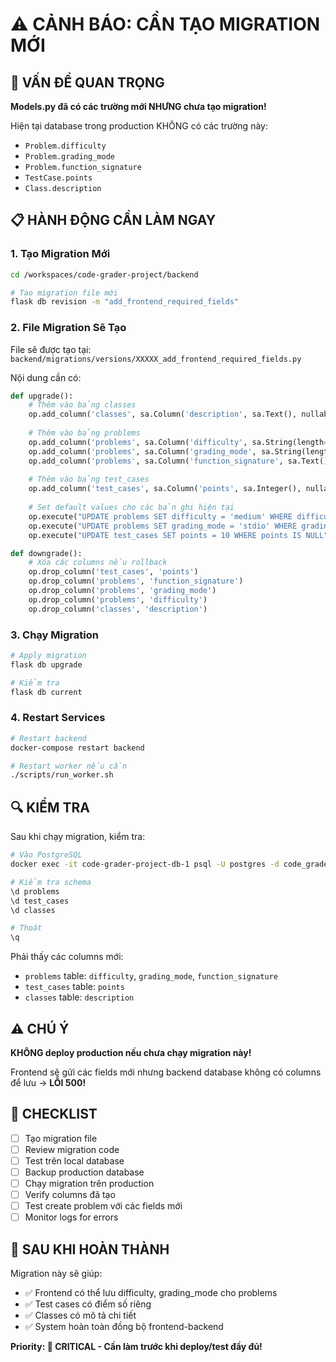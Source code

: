 # ⚠️ CẢNH BÁO: CẦN TẠO MIGRATION MỚI

## 🚨 VẤN ĐỀ QUAN TRỌNG

**Models.py đã có các trường mới NHƯNG chưa tạo migration!**

Hiện tại database trong production KHÔNG có các trường này:
- `Problem.difficulty`
- `Problem.grading_mode`
- `Problem.function_signature`
- `TestCase.points`
- `Class.description`

## 📋 HÀNH ĐỘNG CẦN LÀM NGAY

### 1. Tạo Migration Mới

```bash
cd /workspaces/code-grader-project/backend

# Tạo migration file mới
flask db revision -m "add_frontend_required_fields"
```

### 2. File Migration Sẽ Tạo

File sẽ được tạo tại: `backend/migrations/versions/XXXXX_add_frontend_required_fields.py`

Nội dung cần có:

```python
def upgrade():
    # Thêm vào bảng classes
    op.add_column('classes', sa.Column('description', sa.Text(), nullable=True))
    
    # Thêm vào bảng problems
    op.add_column('problems', sa.Column('difficulty', sa.String(length=20), nullable=True))
    op.add_column('problems', sa.Column('grading_mode', sa.String(length=20), nullable=True))
    op.add_column('problems', sa.Column('function_signature', sa.Text(), nullable=True))
    
    # Thêm vào bảng test_cases
    op.add_column('test_cases', sa.Column('points', sa.Integer(), nullable=True))
    
    # Set default values cho các bản ghi hiện tại
    op.execute("UPDATE problems SET difficulty = 'medium' WHERE difficulty IS NULL")
    op.execute("UPDATE problems SET grading_mode = 'stdio' WHERE grading_mode IS NULL")
    op.execute("UPDATE test_cases SET points = 10 WHERE points IS NULL")

def downgrade():
    # Xóa các columns nếu rollback
    op.drop_column('test_cases', 'points')
    op.drop_column('problems', 'function_signature')
    op.drop_column('problems', 'grading_mode')
    op.drop_column('problems', 'difficulty')
    op.drop_column('classes', 'description')
```

### 3. Chạy Migration

```bash
# Apply migration
flask db upgrade

# Kiểm tra
flask db current
```

### 4. Restart Services

```bash
# Restart backend
docker-compose restart backend

# Restart worker nếu cần
./scripts/run_worker.sh
```

## 🔍 KIỂM TRA

Sau khi chạy migration, kiểm tra:

```bash
# Vào PostgreSQL
docker exec -it code-grader-project-db-1 psql -U postgres -d code_grader

# Kiểm tra schema
\d problems
\d test_cases
\d classes

# Thoát
\q
```

Phải thấy các columns mới:
- `problems` table: `difficulty`, `grading_mode`, `function_signature`
- `test_cases` table: `points`
- `classes` table: `description`

## ⚠️ CHÚ Ý

**KHÔNG deploy production nếu chưa chạy migration này!**

Frontend sẽ gửi các fields mới nhưng backend database không có columns để lưu → **LỖI 500!**

## 📝 CHECKLIST

- [ ] Tạo migration file
- [ ] Review migration code
- [ ] Test trên local database
- [ ] Backup production database
- [ ] Chạy migration trên production
- [ ] Verify columns đã tạo
- [ ] Test create problem với các fields mới
- [ ] Monitor logs for errors

## 🎯 SAU KHI HOÀN THÀNH

Migration này sẽ giúp:
- ✅ Frontend có thể lưu difficulty, grading_mode cho problems
- ✅ Test cases có điểm số riêng
- ✅ Classes có mô tả chi tiết
- ✅ System hoàn toàn đồng bộ frontend-backend

**Priority: 🔴 CRITICAL - Cần làm trước khi deploy/test đầy đủ!**
